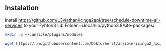 ## Instalation

Install https://github.com/L3viathan/icinga2api/tree/schedule-downtime-all-services to your Pyhton3 Lib Folder ~/.local/lib/python3.8/site-packages/


``` bash
mkdir -p ~/.ansible/plugins/modules

wget https://raw.githubusercontent.com/DoktorAerzt/ansible-icinga2_api/main/library/host_downtime.py -O ~/.ansible/plugins/modules/host_downtime.py
```
